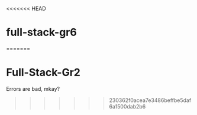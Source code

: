 <<<<<<< HEAD
# full-stack-gr6
=======
# Full-Stack-Gr2
Errors are bad, mkay?
>>>>>>> 230362f0acea7e3486beffbe5daf6a1500dab2b6

